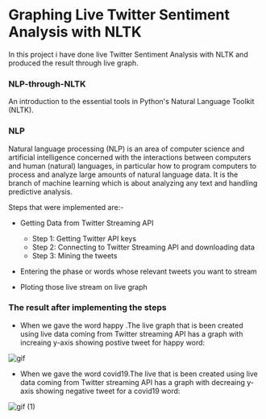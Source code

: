 
# Graphing Live Twitter Sentiment Analysis with NLTK
In this project i have done live Twitter Sentiment Analysis with NLTK and produced the result through live graph.

### NLP-through-NLTK
An introduction to the essential tools in Python's Natural Language Toolkit (NLTK).

### NLP

Natural language processing (NLP) is an area of computer science and artificial intelligence concerned with the interactions between computers and human (natural) languages, in particular how to program computers to process and analyze large amounts of natural language data. It is the branch of machine learning which is about analyzing any text and handling predictive analysis.

Steps that were implemented are:-

*  Getting Data from Twitter Streaming API
   * Step 1: Getting Twitter API keys
   * Step 2: Connecting to Twitter Streaming API and downloading data
   * Step 3: Mining the tweets
   
* Entering the phase or words whose relevant tweets you want to stream

* Ploting those live stream on live graph

### The result after implementing the steps

* When we gave the word happy .The live graph that is been created using live data coming from Twitter streaming API has a graph with increaing y-axis showing postive tweet for happy word:

![gif](https://user-images.githubusercontent.com/44902363/83642870-fde86a00-a5cc-11ea-83d0-a791ea505d35.gif)

* When we gave the word covid19.The live that is been created using live data coming from Twitter streaming API has a graph with decreaing y-axis showing negative tweet for a covid19 word:

![gif (1)](https://user-images.githubusercontent.com/44902363/83645103-b1eaf480-a5cf-11ea-8520-56f834dd0a19.gif)


